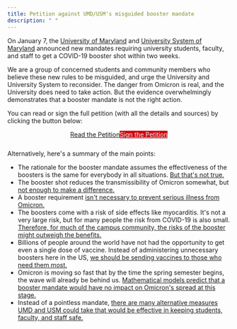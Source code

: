 ```yaml
---
title: Petition against UMD/USM's misguided booster mandate
description: " "
---
```


On January 7, the [University of Maryland](https://president.umd.edu/articles/spring-2022-covid-precautions-and-requirements) and [University System of Maryland](https://www.usmd.edu/newsroom/news/2217) announced new mandates requiring university students, faculty, and staff to get a COVID-19 booster shot within two weeks.

We are a group of concerned students and community members who believe these new rules to be misguided, and urge the University and University System to reconsider.
The danger from Omicron is real, and the University does need to take action. But the evidence overwhelmingly demonstrates that a booster mandate is not the right action.

You can read or sign the full petition (with all the details and sources) by clicking the button below:

<div style="display: flex; justify-content: center; margin-bottom: 20pt;">
<a class="button" href="petition.html" style="text-align: center; float: none;">Read the Petition</a>
<a class="button" href="https://www.ipetitions.com/petition/rescind-useless-umdusm-booster-mandate" style="background: #d5000d; color: #fafafa; text-shadow: 0 1px 0 rgba(0,0,0,0.4); text-align: center; border: none; float: none;">Sign the Petition</a>
</div>

Alternatively, here's a summary of the main points:

- The rationale for the booster mandate assumes the effectiveness of the boosters is the same for everybody in all situations. [But that's not true.](petition.html#rationale-for-the-booster-requirement)
- The booster shot reduces the transmissibility of Omicron somewhat, but [not enough to make a difference.](petition.html#booster-effectiveness-at-reducing-transmission)
- A booster requirement [isn't necessary to prevent serious illness from Omicron.](petition.html#booster-requirement-and-serious-illness)
- The boosters come with a risk of side effects like myocarditis.
It's not a very large risk, but for many people the risk from COVID-19 is also small.
[Therefore, for much of the campus community, the risks of the booster might outweigh the benefits.](petition.html#booster-requirement-and-serious-illness)
- Billions of people around the world have not had the opportunity to get even a single dose of vaccine.
Instead of administering unnecessary boosters here in the US, [we should be sending vaccines to those who need them most.](petition.html#booster-requirements-uphold-global-imbalances-in-access-to-vaccination)
- Omicron is moving so fast that by the time the spring semester begins, the wave will already be behind us.
[Mathematical models predict that a booster mandate would have no impact on Omicron's spread at this stage.](petition.html#the-course-of-the-omicron-wave-is-already-set-in-stone)
- Instead of a pointless mandate, [there are many alternative measures UMD and USM could take that would be effective in keeping students, faculty, and staff safe.](petition.html#alternative-measures)
